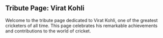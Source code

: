 ## Tribute Page: Virat Kohli

<p>Welcome to the tribute page dedicated to Virat Kohli, one of the greatest cricketers of all time. This page celebrates his remarkable achievements and contributions to the world of cricket.</p>
